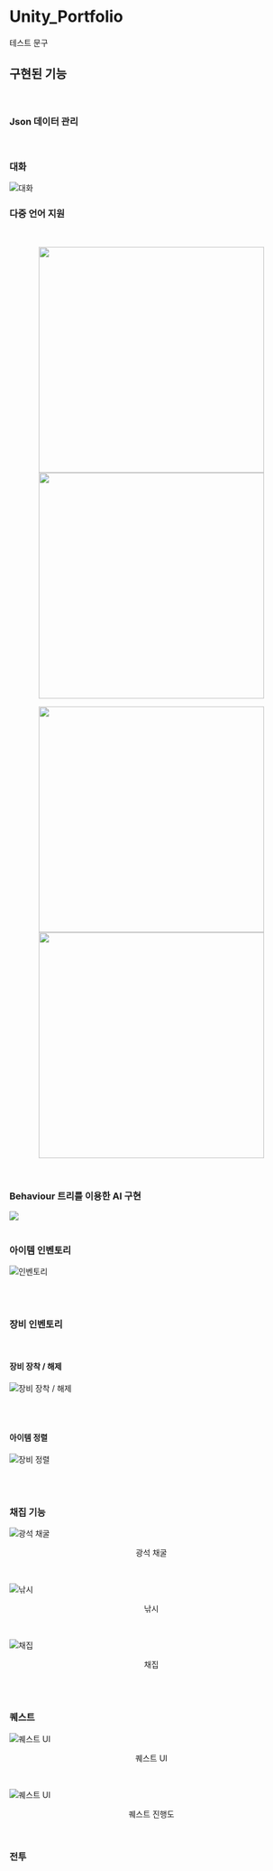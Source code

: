 # Unity_Portfolio

테스트 문구
## 구현된 기능
<br>

### Json 데이터 관리
<br>

### 대화
![대화](./readmeImages/Talk.gif)
<br>

### 다중 언어 지원  
<br>
<p align="center"> <img src="./readmeImages/Language_1.png" width="400"> <img src="./readmeImages/Language_2.png" width="400"> </p>
<p align="center"> <img src="./readmeImages/Language_3.png" width="400"> <img src="./readmeImages/Language_4.png" width="400"> </p>

<br>

### Behaviour 트리를 이용한 AI 구현
<img src="./readmeImages/BehaviourTree.png">
<br>
<br>

### 아이템 인벤토리
![인벤토리](./readmeImages/Inventory.gif)

<br>
<br>

### 장비 인벤토리
<br>

#### 장비 장착 / 해제
![장비 장착 / 해제](./readmeImages/EquipUnEquip.gif)

<br>
<br>

#### 아이템 정렬
![장비 정렬](./readmeImages/Sort.gif)

<br>
<br>

### 채집 기능
![광석 채굴](./readmeImages/Mining.gif)
<p align="center">광석 채굴</p>
<br>

![낚시](./readmeImages/Fisihing.gif)
<p align="center">낚시</p>
<br>

![채집](./readmeImages/Searching.gif)
<p align="center">채집</p>

<br>
<br>

### 퀘스트
![퀘스트 UI](./readmeImages/Quest_UI.gif)
<p align="center">퀘스트 UI</p>
<br>

![퀘스트 UI](./readmeImages/Quest_Process.gif)
<p align="center">퀘스트 진행도</p>
<br>


### 전투
<br>

### 